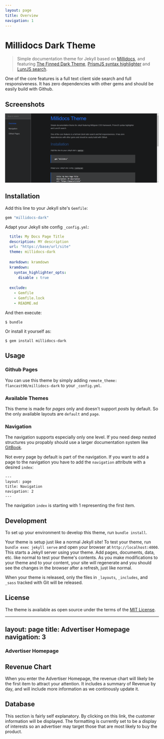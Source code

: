 ```yaml
---
layout: page
title: Overview
navigation: 1
---
```


# Millidocs Dark Theme
> Simple documentation theme for Jekyll based on [Millidocs](https://github.com/alexander-heimbuch/millidocs), and featuring [The Finned Dark Theme](https://finned.tech), [PrismJS syntax highlighter](http://prismjs.com/) and [LunrJS search](https://lunrjs.com/).

One of the core features is a full text client side search and full responsiveness. It has zero dependencies with other gems and should be easily build with Github.


## Screenshots

![screenshot](/thumbnail.PNG)


## Installation

Add this line to your Jekyll site's `Gemfile`:

```ruby
gem "millidocs-dark"
```

Adapt your Jekyll site config `_config.yml`:

```yaml
  title: My Docs Page Title
  description: MY description
  url: "https://base/url/site"
  theme: millidocs-dark

  markdown: kramdown
  kramdown:
    syntax_highlighter_opts:
      disable : true

  exclude:
    - Gemfile
    - Gemfile.lock
    - README.md
```

And then execute:

    $ bundle

Or install it yourself as:

    $ gem install millidocs-dark


## Usage

### Github Pages

You can use this theme by simply adding `remote_theme: flancast90/millidocs-dark` to your `_config.yml`.

### Available Themes

This theme is made for _pages_ only and doesn't support _posts_ by default. So the only available layouts are `default` and `page`.

### Navigation

The navigation supports especially only one level. If you need deep nested structures you propably should use a larger documentation system like [GitBook](https://www.gitbook.com/).

Not every page by default is part of the navigation. If you want to add a page to the navigation you have to add the `navigation` attribute with a desired `index`:

```
---
layout: page
title: Navigation
navigation: 2
---
```

The navigation `index` is starting with 1 representing the first item. 


## Development

To set up your environment to develop this theme, run `bundle install`.

Your theme is setup just like a normal Jekyll site! To test your theme, run `bundle exec jekyll serve` and open your browser at `http://localhost:4000`. This starts a Jekyll server using your theme. Add pages, documents, data, etc. like normal to test your theme's contents. As you make modifications to your theme and to your content, your site will regenerate and you should see the changes in the browser after a refresh, just like normal.

When your theme is released, only the files in `_layouts`, `_includes`, and `_sass` tracked with Git will be released.

## License

The theme is available as open source under the terms of the [MIT License](https://opensource.org/licenses/MIT).


---
layout: page
title: Advertiser Homepage
navigation: 3
---

### Advertiser Homepage

## Revenue Chart

When you enter the Advertiser Homepage, the revenue chart will likely be the first item to attract your attention.
It includes a summary of Revenue by day, and will include more information as we continously update it.

## Database

This section is fairly self explanatory. By clicking on this link, the customer information will be displayed. 
The formatting is currently set to be a display of interests so an advertiser may target those that are most 
likely to buy the product. 